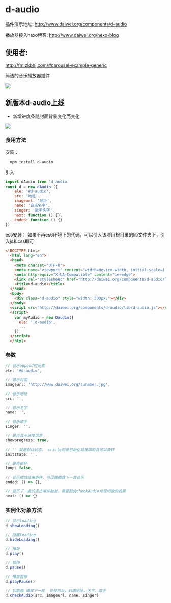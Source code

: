 # d-audio

插件演示地址: http://www.daiwei.org/components/d-audio <br>

播放器接入hexo博客: http://www.daiwei.org/hexo-blog

## 使用者:
http://fm.zkbhj.com/#carousel-example-generic

简洁的音乐播放器插件

![](https://github.com/IFmiss/music/blob/master/es5/img/TlPtuyzEtc.gif)

## 新版本d-audio上线
- 新增进度条随封面背景变化而变化

![](https://user-images.githubusercontent.com/17402583/52839950-b8cbca80-3132-11e9-8842-9ff64c4f26a9.png)

### 食用方法
安装：
```js
  npm install d-audio
```

引入

```js
import dAudio from 'd-audio'
const d = new dAudio ({
    ele: '#d-audio',
    src: '地址',
    imageurl: '地址',
    name: '音乐名字',
    singer: '歌手名字',
    next: function () {},
    ended: function () {}
})
```

es5安装：
如果不再es6环境下的代码，可以引入该项目根目录的lib文件夹下，引入js和css即可

```html
<!DOCTYPE html>
  <html lang="en">
  <head>
    <meta charset="UTF-8">
    <meta name="viewport" content="width=device-width, initial-scale=1.0">
    <meta http-equiv="X-UA-Compatible" content="ie=edge">
    <link rel="stylesheet" href="http://daiwei.org/components/d-audio/lib/d-audio.css">
    <title>d-audio</title>
  </head>
  <body>
    <div class="d-audio" style="width: 300px;"></div>
  </body>
  <script src="http://daiwei.org/components/d-audio/lib/d-audio.js"></script>
  <script>
    var myAudio = new Daudio({
      ele: '.d-audio',
      ...
    })
  </script>
  </html>
```

### 参数

```js
// 音乐append的元素
ele: '#d-audio',

// 音乐封面
imageurl: 'http://www.daiwei.org/sunmmer.jpg',

// 音乐地址
src: '',

// 音乐名字
name: '',

// 音乐歌手
singer: '',

// 是否显示进度信息
showprogress: true,

// '' 就是默认状态， cricle则是初始化就是圆形且可以旋转
initstate: '',

// 是否循环
loop: false,

// 音乐播放结束事件，可设置播放下一首音乐
ended: () => {},

// 音乐下一曲的点击事件触发，需要配合checkAudio体现切歌的效果
next: () => {}
```

### 实例化对象方法

```js
// 显示loading
d.showLoading()

// 隐藏loading
d.hideLoading()

// 播放
d.play()

// 暂停
d.pause()

// 播放暂停
d.playPause()

// 切歌曲 播放下一首  音频地址，封面地址，名字，歌手
d.checkAudio(src, imageurl, name, singer)
```
